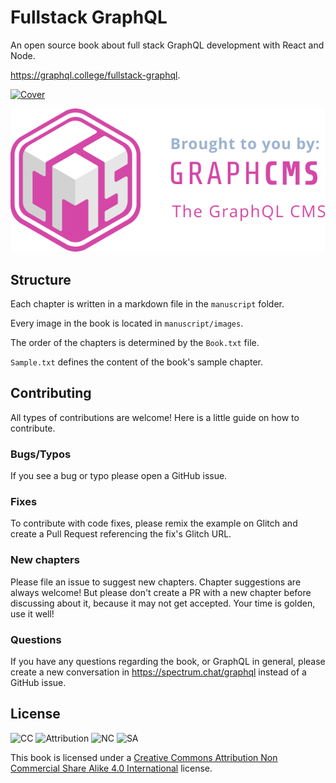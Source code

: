 # Fullstack GraphQL

An open source book about full stack GraphQL development with React and Node.

<a href="https://graphql.college/fullstack-graphql">https://graphql.college/fullstack-graphql</a>.

<a href="https://graphql.college/fullstack-graphql">
  <img src="manuscript/images/title_page.png" width="400px" alt="Cover" />
</a>

[![Brought to you by GraphCMS](./graphcms.svg)](https://graphcms.com/?ref=graphqlcollege)

## Structure

Each chapter is written in a markdown file in the `manuscript` folder.

Every image in the book is located in `manuscript/images`.

The order of the chapters is determined by the `Book.txt` file.

`Sample.txt` defines the content of the book's sample chapter.

## Contributing

All types of contributions are welcome! Here is a little guide on how to contribute.

### Bugs/Typos

If you see a bug or typo please open a GitHub issue.

### Fixes

To contribute with code fixes, please remix the example on Glitch and create a Pull Request referencing the fix's Glitch URL.

### New chapters

Please file an issue to suggest new chapters. Chapter suggestions are always welcome! But please don't create a PR with a new chapter before discussing about it, because it may not get accepted. Your time is golden, use it well!

### Questions

If you have any questions regarding the book, or GraphQL in general, please create a new conversation in https://spectrum.chat/graphql instead of a GitHub issue.

## License

![CC](https://creativecommons.org/images/deed/cc_blue_x2.png)
![Attribution](https://creativecommons.org/images/deed/attribution_icon_blue_x2.png)
![NC](https://creativecommons.org/images/deed/nc_blue_x2.png)
![SA](https://creativecommons.org/images/deed/sa_blue_x2.png)

This book is licensed under a [Creative Commons Attribution Non Commercial Share Alike 4.0 International](https://creativecommons.org/licenses/by-nc-sa/4.0/) license.
